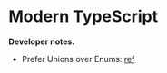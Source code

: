 # Modern TypeScript

**Developer notes.**

- Prefer Unions over Enums: [ref](https://stackoverflow.com/questions/40275832/typescript-has-unions-so-are-enums-redundant)
